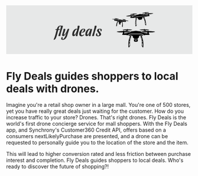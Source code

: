 ![fly deals banner](https://github.com/squigglydonut/flydeals/blob/master/github-header.png)


# Fly Deals guides shoppers to local deals with drones.

Imagine you're a retail shop owner in a large mall. You're one of 500 stores, yet you have really great deals just waiting for the customer. How do you increase traffic to your store? Drones. That's right drones. Fly Deals is the world's first drone concierge service for mall shoppers. With the Fly Deals app, and Synchrony's Customer360 Credit API, offers based on a consumers nextLikelyPurchase are presented, and a drone can be requested to personally guide you to the location of the store and the item.

This will lead to higher conversion rated and less friction between purchase interest and completion. Fly Deals guides shoppers to local deals. Who's ready to discover the future of shopping?!
